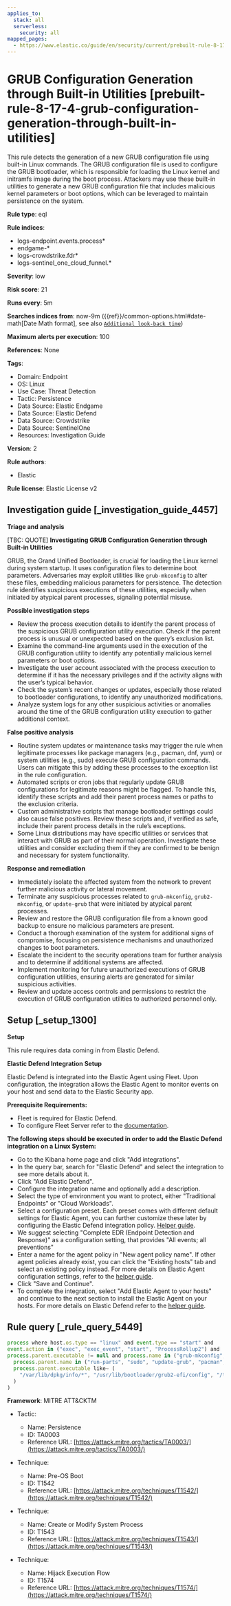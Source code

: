 ```yaml
---
applies_to:
  stack: all
  serverless:
    security: all
mapped_pages:
  - https://www.elastic.co/guide/en/security/current/prebuilt-rule-8-17-4-grub-configuration-generation-through-built-in-utilities.html
---
```


# GRUB Configuration Generation through Built-in Utilities [prebuilt-rule-8-17-4-grub-configuration-generation-through-built-in-utilities]

This rule detects the generation of a new GRUB configuration file using built-in Linux commands. The GRUB configuration file is used to configure the GRUB bootloader, which is responsible for loading the Linux kernel and initramfs image during the boot process. Attackers may use these built-in utilities to generate a new GRUB configuration file that includes malicious kernel parameters or boot options, which can be leveraged to maintain persistence on the system.

**Rule type**: eql

**Rule indices**:

* logs-endpoint.events.process*
* endgame-*
* logs-crowdstrike.fdr*
* logs-sentinel_one_cloud_funnel.*

**Severity**: low

**Risk score**: 21

**Runs every**: 5m

**Searches indices from**: now-9m ({{ref}}/common-options.html#date-math[Date Math format], see also [`Additional look-back time`](docs-content://solutions/security/detect-and-alert/create-detection-rule.md#rule-schedule))

**Maximum alerts per execution**: 100

**References**: None

**Tags**:

* Domain: Endpoint
* OS: Linux
* Use Case: Threat Detection
* Tactic: Persistence
* Data Source: Elastic Endgame
* Data Source: Elastic Defend
* Data Source: Crowdstrike
* Data Source: SentinelOne
* Resources: Investigation Guide

**Version**: 2

**Rule authors**:

* Elastic

**Rule license**: Elastic License v2

## Investigation guide [_investigation_guide_4457]

**Triage and analysis**

[TBC: QUOTE]
**Investigating GRUB Configuration Generation through Built-in Utilities**

GRUB, the Grand Unified Bootloader, is crucial for loading the Linux kernel during system startup. It uses configuration files to determine boot parameters. Adversaries may exploit utilities like `grub-mkconfig` to alter these files, embedding malicious parameters for persistence. The detection rule identifies suspicious executions of these utilities, especially when initiated by atypical parent processes, signaling potential misuse.

**Possible investigation steps**

* Review the process execution details to identify the parent process of the suspicious GRUB configuration utility execution. Check if the parent process is unusual or unexpected based on the query’s exclusion list.
* Examine the command-line arguments used in the execution of the GRUB configuration utility to identify any potentially malicious kernel parameters or boot options.
* Investigate the user account associated with the process execution to determine if it has the necessary privileges and if the activity aligns with the user’s typical behavior.
* Check the system’s recent changes or updates, especially those related to bootloader configurations, to identify any unauthorized modifications.
* Analyze system logs for any other suspicious activities or anomalies around the time of the GRUB configuration utility execution to gather additional context.

**False positive analysis**

* Routine system updates or maintenance tasks may trigger the rule when legitimate processes like package managers (e.g., pacman, dnf, yum) or system utilities (e.g., sudo) execute GRUB configuration commands. Users can mitigate this by adding these processes to the exception list in the rule configuration.
* Automated scripts or cron jobs that regularly update GRUB configurations for legitimate reasons might be flagged. To handle this, identify these scripts and add their parent process names or paths to the exclusion criteria.
* Custom administrative scripts that manage bootloader settings could also cause false positives. Review these scripts and, if verified as safe, include their parent process details in the rule’s exceptions.
* Some Linux distributions may have specific utilities or services that interact with GRUB as part of their normal operation. Investigate these utilities and consider excluding them if they are confirmed to be benign and necessary for system functionality.

**Response and remediation**

* Immediately isolate the affected system from the network to prevent further malicious activity or lateral movement.
* Terminate any suspicious processes related to `grub-mkconfig`, `grub2-mkconfig`, or `update-grub` that were initiated by atypical parent processes.
* Review and restore the GRUB configuration file from a known good backup to ensure no malicious parameters are present.
* Conduct a thorough examination of the system for additional signs of compromise, focusing on persistence mechanisms and unauthorized changes to boot parameters.
* Escalate the incident to the security operations team for further analysis and to determine if additional systems are affected.
* Implement monitoring for future unauthorized executions of GRUB configuration utilities, ensuring alerts are generated for similar suspicious activities.
* Review and update access controls and permissions to restrict the execution of GRUB configuration utilities to authorized personnel only.


## Setup [_setup_1300]

**Setup**

This rule requires data coming in from Elastic Defend.

**Elastic Defend Integration Setup**

Elastic Defend is integrated into the Elastic Agent using Fleet. Upon configuration, the integration allows the Elastic Agent to monitor events on your host and send data to the Elastic Security app.

**Prerequisite Requirements:**

* Fleet is required for Elastic Defend.
* To configure Fleet Server refer to the [documentation](docs-content://reference/ingestion-tools/fleet/fleet-server.md).

**The following steps should be executed in order to add the Elastic Defend integration on a Linux System:**

* Go to the Kibana home page and click "Add integrations".
* In the query bar, search for "Elastic Defend" and select the integration to see more details about it.
* Click "Add Elastic Defend".
* Configure the integration name and optionally add a description.
* Select the type of environment you want to protect, either "Traditional Endpoints" or "Cloud Workloads".
* Select a configuration preset. Each preset comes with different default settings for Elastic Agent, you can further customize these later by configuring the Elastic Defend integration policy. [Helper guide](docs-content://solutions/security/configure-elastic-defend/configure-an-integration-policy-for-elastic-defend.md).
* We suggest selecting "Complete EDR (Endpoint Detection and Response)" as a configuration setting, that provides "All events; all preventions"
* Enter a name for the agent policy in "New agent policy name". If other agent policies already exist, you can click the "Existing hosts" tab and select an existing policy instead. For more details on Elastic Agent configuration settings, refer to the [helper guide](docs-content://reference/ingestion-tools/fleet/agent-policy.md).
* Click "Save and Continue".
* To complete the integration, select "Add Elastic Agent to your hosts" and continue to the next section to install the Elastic Agent on your hosts. For more details on Elastic Defend refer to the [helper guide](docs-content://solutions/security/configure-elastic-defend/install-elastic-defend.md).


## Rule query [_rule_query_5449]

```js
process where host.os.type == "linux" and event.type == "start" and
event.action in ("exec", "exec_event", "start", "ProcessRollup2") and
process.parent.executable != null and process.name in ("grub-mkconfig", "grub2-mkconfig", "update-grub") and not (
  process.parent.name in ("run-parts", "sudo", "update-grub", "pacman", "dockerd", "dnf", "rpm", "yum") or
  process.parent.executable like~ (
    "/var/lib/dpkg/info/*", "/usr/lib/bootloader/grub2-efi/config", "/tmp/newroot/*", "/usr/lib/kernel/install.d/*"
  )
)
```

**Framework**: MITRE ATT&CKTM

* Tactic:

    * Name: Persistence
    * ID: TA0003
    * Reference URL: [https://attack.mitre.org/tactics/TA0003/](https://attack.mitre.org/tactics/TA0003/)

* Technique:

    * Name: Pre-OS Boot
    * ID: T1542
    * Reference URL: [https://attack.mitre.org/techniques/T1542/](https://attack.mitre.org/techniques/T1542/)

* Technique:

    * Name: Create or Modify System Process
    * ID: T1543
    * Reference URL: [https://attack.mitre.org/techniques/T1543/](https://attack.mitre.org/techniques/T1543/)

* Technique:

    * Name: Hijack Execution Flow
    * ID: T1574
    * Reference URL: [https://attack.mitre.org/techniques/T1574/](https://attack.mitre.org/techniques/T1574/)



